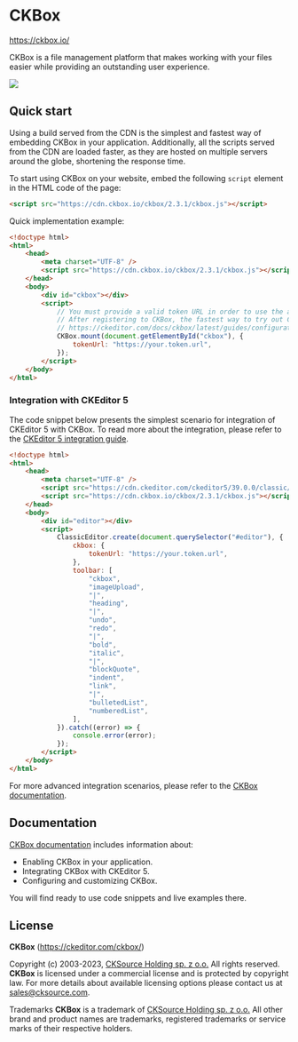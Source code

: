 # CKBox

https://ckbox.io/

CKBox is a file management platform that makes working with your files easier while providing an outstanding user experience.

![](https://github-production-user-asset-6210df.s3.amazonaws.com/12546548/263761910-fd39039c-adad-4e54-a125-20578507c15f.png)

## Quick start

Using a build served from the CDN is the simplest and fastest way of embedding CKBox in your application. Additionally, all the scripts served from the CDN are loaded faster, as they are hosted on multiple servers around the globe, shortening the response time.

To start using CKBox on your website, embed the following `script` element in the HTML code of the page:

```html
<script src="https://cdn.ckbox.io/ckbox/2.3.1/ckbox.js"></script>
```

Quick implementation example:

```html
<!doctype html>
<html>
	<head>
		<meta charset="UTF-8" />
		<script src="https://cdn.ckbox.io/ckbox/2.3.1/ckbox.js"></script>
	</head>
	<body>
		<div id="ckbox"></div>
		<script>
			// You must provide a valid token URL in order to use the application
			// After registering to CKBox, the fastest way to try out CKBox is to use the development token endpoint:
			// https://ckeditor.com/docs/ckbox/latest/guides/configuration/authentication.html#token-endpoint
			CKBox.mount(document.getElementById("ckbox"), {
				tokenUrl: "https://your.token.url",
			});
		</script>
	</body>
</html>
```

### Integration with CKEditor 5

The code snippet below presents the simplest scenario for integration of CKEditor 5 with CKBox. To read more about the integration, please refer to the [CKEditor 5 integration guide](https://ckeditor.com/docs/ckbox/latest/guides/configuration/ckeditor-integration.html).

```html
<!doctype html>
<html>
	<head>
		<meta charset="UTF-8" />
		<script src="https://cdn.ckeditor.com/ckeditor5/39.0.0/classic/ckeditor.js"></script>
		<script src="https://cdn.ckbox.io/ckbox/2.3.1/ckbox.js"></script>
	</head>
	<body>
		<div id="editor"></div>
		<script>
			ClassicEditor.create(document.querySelector("#editor"), {
				ckbox: {
					tokenUrl: "https://your.token.url",
				},
				toolbar: [
					"ckbox",
					"imageUpload",
					"|",
					"heading",
					"|",
					"undo",
					"redo",
					"|",
					"bold",
					"italic",
					"|",
					"blockQuote",
					"indent",
					"link",
					"|",
					"bulletedList",
					"numberedList",
				],
			}).catch((error) => {
				console.error(error);
			});
		</script>
	</body>
</html>
```

For more advanced integration scenarios, please refer to the [CKBox documentation](https://ckeditor.com/docs/ckbox/latest/guides/index.html).

## Documentation

[CKBox documentation](https://ckeditor.com/docs/ckbox/latest/guides/index.html) includes information about:

-   Enabling CKBox in your application.
-   Integrating CKBox with CKEditor 5.
-   Configuring and customizing CKBox.

You will find ready to use code snippets and live examples there.

## License

**CKBox** (https://ckeditor.com/ckbox/)

Copyright (c) 2003-2023, [CKSource Holding sp. z o.o.](https://cksource.com/) All rights reserved.
**CKBox** is licensed under a commercial license and is protected by copyright law. For more details about available licensing options please contact us at [sales@cksource.com](mailto:sales@cksource.com).

Trademarks
**CKBox** is a trademark of [CKSource Holding sp. z o.o.](https://cksource.com/) All other brand and product names are trademarks, registered trademarks or service marks of their respective holders.
